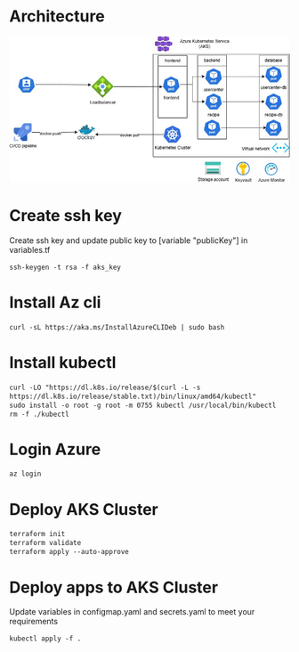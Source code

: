 # Architecture

![alt text](<AKS Architecture.jpg>)

# Create ssh key

Create ssh key and update public key to [variable "publicKey"] in variables.tf

```
ssh-keygen -t rsa -f aks_key
```

# Install Az cli

```
curl -sL https://aka.ms/InstallAzureCLIDeb | sudo bash
```

# Install kubectl

```
curl -LO "https://dl.k8s.io/release/$(curl -L -s https://dl.k8s.io/release/stable.txt)/bin/linux/amd64/kubectl"
sudo install -o root -g root -m 0755 kubectl /usr/local/bin/kubectl
rm -f ./kubectl
```

# Login Azure

```
az login
```

# Deploy AKS Cluster

```
terraform init
terraform validate
terraform apply --auto-approve
```

# Deploy apps to AKS Cluster
Update variables in configmap.yaml and secrets.yaml to meet your requirements

```
kubectl apply -f .
```